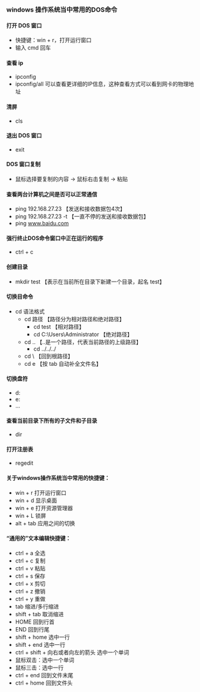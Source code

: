 ### windows 操作系统当中常用的DOS命令
#### 打开 DOS 窗口
- 快捷键：win + r，打开运行窗口
- 输入 cmd 回车

#### 查看 ip
- ipconfig
- ipconfig/all 可以查看更详细的IP信息，这种查看方式可以看到网卡的物理地址

#### 清屏
- cls

#### 退出 DOS 窗口
- exit

#### DOS 窗口复制
- 鼠标选择要复制的内容 -> 鼠标右击复制 -> 粘贴

#### 查看两台计算机之间是否可以正常通信
- ping 192.168.27.23   【发送和接收数据包4次】
- ping 192.168.27.23 -t 【一直不停的发送和接收数据包】
- ping www.baidu.com

#### 强行终止DOS命令窗口中正在运行的程序
- ctrl + c

#### 创建目录
 - mkdir test 【表示在当前所在目录下新建一个目录，起名 test】

#### 切换目命令
- cd 语法格式
  - cd 路径 【路径分为相对路径和绝对路径】
    - cd test 【相对路径】
    - cd C:\Users\Administrator 【绝对路径】
  - cd .. 【..是一个路径，代表当前路径的上级路径】
    - cd ../../../
  - cd \ 【回到根路径】
  - cd e 【按 tab 自动补全文件名】

#### 切换盘符
- d:
- e:
- ...

#### 查看当前目录下所有的子文件和子目录
- dir

#### 打开注册表
- regedit

#### 关于windows操作系统当中常用的快捷键：
* win + r	打开运行窗口
* win + d	显示桌面
* win + e	打开资源管理器
* win + L	锁屏
* alt + tab	应用之间的切换

#### “通用的”文本编辑快捷键：
* ctrl + a	全选
* ctrl + c	复制
* ctrl + v	粘贴
* ctrl + s	保存
* ctrl + x  剪切
* ctrl + z	撤销
* ctrl + y  重做
* tab			缩进/多行缩进
* shift + tab	取消缩进
* HOME 回到行首
* END	回到行尾
* shift + home	选中一行
* shift + end	选中一行
* ctrl + shift + 向右或者向左的箭头  选中一个单词
* 鼠标双击：选中一个单词
* 鼠标三击：选中一行
* ctrl + end	回到文件末尾
* ctrl + home	回到文件头
